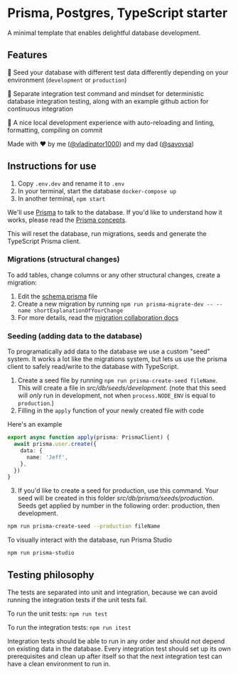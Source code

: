 # Prisma, Postgres, TypeScript starter

A minimal template that enables delightful database development.

## Features

🌱 Seed your database with different test data differently depending on your environment (`development` or `production`)

🧪 Separate integration test command and mindset for deterministic database integration testing, along with an example github action for continuous integration

🧹 A nice local development experience with auto-reloading and linting, formatting, compiling on commit

Made with ♥ by me ([@vladinator1000](https://github.com/vladinator1000/)) and my dad ([@savovsa](https://github.com/savovsa))

## Instructions for use

1. Copy `.env.dev` and rename it to `.env`
1. In your terminal, start the database `docker-compose up`
1. In another terminal, `npm start`

We'll use [Prisma](https://www.prisma.io/docs/) to talk to the database.
If you'd like to understand how it works, please read the [Prisma concepts](https://www.prisma.io/docs/concepts).

This will reset the database, run migrations, seeds and generate the TypeScript Prisma client.

### Migrations (structural changes)

To add tables, change columns or any other structural changes, create a migration:

1. Edit the [schema.prisma](src/db/schema.prisma) file
1. Create a new migration by running `npm run prisma-migrate-dev -- --name shortExplanationOfYourChange`
1. For more details, read the [migration collaboration docs](https://www.prisma.io/docs/guides/database/developing-with-prisma-migrate/team-development)

### Seeding (adding data to the database)

To programatically add data to the database we use a custom "seed" system. It works a lot like the migrations system, but lets us use the prisma client to safely read/write to the database with TypeScript.

1. Create a seed file by running `npm run prisma-create-seed fileName`. This will create a file in _src/db/seeds/development_. (note that this seed will _only_ run in development, not when `process.NODE_ENV` is equal to `production`.)
2. Filling in the `apply` function of your newly created file with code

Here's an example

```ts
export async function apply(prisma: PrismaClient) {
  await prisma.user.create({
    data: {
      name: 'Jeff',
    },
  })
}
```

3. If you'd like to create a seed for production, use this command. Your seed will be created in this folder _src/db/prisma/seeds/production_. Seeds get applied by number in the following order: production, then development.

```sh
npm run prisma-create-seed --production fileName
```

To visually interact with the database, run Prisma Studio

```sh
npm run prisma-studio
```

## Testing philosophy

The tests are separated into unit and integration, because we can avoid running the integration tests if the unit tests fail.

To run the unit tests:
`npm run test`

To run the integration tests:
`npm run itest`

Integration tests should be able to run in any order and should not depend on existing data in the database. Every integration test should set up its own prerequisites and clean up after itself so that the next integration test can have a clean environment to run in.
